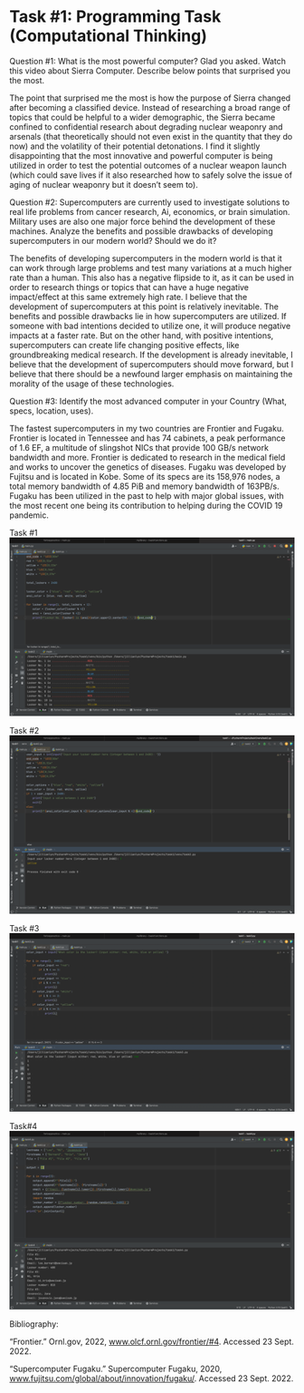 # Task #1: Programming Task (Computational Thinking)

Question #1: What is the most powerful computer? Glad you asked. Watch this video about Sierra Computer. Describe below points that surprised you the most.

The point that surprised me the most is how the purpose of Sierra changed after becoming a classified device. Instead of researching a broad range of topics that could be helpful to a wider demographic, the Sierra became confined to confidential research about degrading nuclear weaponry and arsenals (that theoretically should not even exist in the quantity that they do now) and the volatility of their potential detonations. I find it slightly disappointing that the most innovative and powerful computer is being utilized in order to test the potential outcomes of a nuclear weapon launch (which could save lives if it also researched how to safely solve the issue of aging of nuclear weaponry but it doesn’t seem to). 

Question #2: Supercomputers are currently used to investigate solutions to real life problems from cancer research, Ai, economics, or brain simulation. Military uses are also one major force behind the development of these machines. Analyze the benefits and possible drawbacks of developing supercomputers in our modern world? Should we do it?

The benefits of developing supercomputers in the modern world is that it can work through large problems and test many variations at a much higher rate than a human. This also has a negative flipside to it, as it can be used in order to research things or topics that can have a huge negative impact/effect at this same extremely high rate. I believe that the development of supercomputers at this point is relatively inevitable. The benefits and possible drawbacks lie in how supercomputers are utilized. If someone with bad intentions decided to utilize one, it will produce negative impacts at a faster rate. But on the other hand, with positive intentions, supercomputers can create life changing positive effects, like groundbreaking medical research. If the development is already inevitable, I believe that the development of supercomputers should move forward, but I believe that there should be a newfound larger emphasis on maintaining the morality of the usage of these technologies. 

Question #3: Identify the most advanced computer in your Country (What, specs, location, uses). 

The fastest supercomputers in my two countries are Frontier and Fugaku. Frontier is located in Tennessee and has 74 cabinets, a peak performance of 1.6 EF, a multitude of slingshot NICs that provide 100 GB/s network bandwidth and more. Frontier is dedicated to research in the medical field and works to uncover the genetics of diseases. Fugaku was developed by Fujitsu and is located in Kobe. Some of its specs are its 158,976 nodes, a total memory bandwidth of 4.85 PiB and memory bandwidth of 163PB/s. Fugaku has been utilized in the past to help with major global issues, with the most recent one being its contribution to helping during the COVID 19 pandemic.

Task #1
![](task1.1.png)

Task #2
![](task1.2.png)

Task #3
![](task1.3.png)

Task#4
![](task1.4.png)

Bibliography:

“Frontier.” Ornl.gov, 2022, www.olcf.ornl.gov/frontier/#4. Accessed 23 Sept. 2022.


“Supercomputer Fugaku.” Supercomputer Fugaku, 2020, www.fujitsu.com/global/about/innovation/fugaku/. Accessed 23 Sept. 2022.
